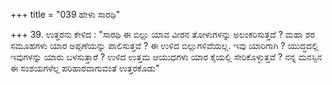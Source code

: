 +++
title = "039 ಹೇಳು ಸಾರಥಿ"

+++
39. ಉತ್ತರನು ಕೇಳಿದ : "ಸಾರಥಿ ಈ ಬಿಲ್ಲು ಯಾವ ವೀರನ ತೋಳುಗಳನ್ನು ಅಲಂಕರಿಸುತ್ತದೆ ? ಮಹಾ ಶರ ಸಮೂಹಗಳು ಯಾರ ಅಪ್ಪಣೆಯನ್ನು ಪಾಲಿಸುತ್ತವೆ ? ಈ ಉಳಿದ ಬಿಲ್ಲುಗಳಿವೆಯಲ್ಲ. ಇವು ಯಾರಿಗಾಗಿ ? ಯುದ್ಧದಲ್ಲಿ ಇವುಗಳನ್ನು ಯಾರು ಬಳಸುತ್ತಾರೆ ? ಉಳಿದ ಉತ್ತಮ ಆಯುಧಗಳು ಯಾರ ಕೈಯಲ್ಲಿ ಸೇರಿಕೊಳ್ಳುತ್ತವೆ ? ನನ್ನ ಮನಸ್ಸಿನ ಈ ಸಂಶಯಗಳೆಲ್ಲ ಪರಿಹಾರವಾಗುವಂತೆ ಉತ್ತರಕೊಡು"